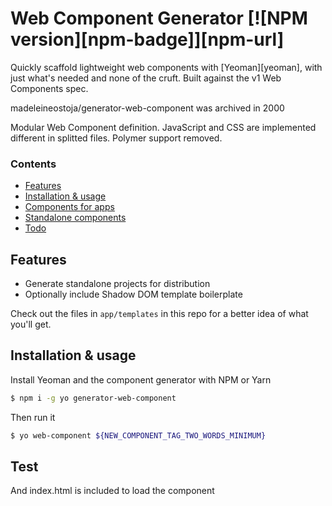 # Web Component Generator [![NPM version][npm-badge]][npm-url]

Quickly scaffold lightweight web components with [Yeoman][yeoman], with just what's needed and none of the cruft. Built against the v1 Web Components spec.

madeleineostoja/generator-web-component was archived in 2000

Modular Web Component definition. JavaScript and CSS are implemented different in splitted files.
Polymer support removed.

### Contents

<!-- MarkdownTOC -->

- [Features](#features)
- [Installation & usage](#installation--usage)
- [Components for apps](#components-for-apps)
- [Standalone components](#standalone-components)
- [Todo](#todo)

## Features

- Generate standalone projects for distribution
- Optionally include Shadow DOM template boilerplate

Check out the files in `app/templates` in this repo for a better idea of what you'll get.

## Installation & usage

Install Yeoman and the component generator with NPM or Yarn

```sh
$ npm i -g yo generator-web-component
```

Then run it

```sh
$ yo web-component ${NEW_COMPONENT_TAG_TWO_WORDS_MINIMUM}
```

## Test

And index.html is included to load the component
